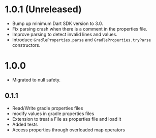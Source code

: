 # 1.0.1 (Unreleased)

- Bump up minimum Dart SDK version to 3.0.
- Fix parsing crash when there is a comment in the properties file.
- Improve parsing to detect invalid lines and values.
- Introduce `GradleProperties.parse` and `GradleProperties.tryParse` constructors.

# 1.0.0

- Migrated to null safety.

## 0.1.1

- Read/Write gradle properties files
- modify values in gradle properties files
- Extension to treat a File as properties file and load it
- Added tests
- Access properties through overloaded map operators
